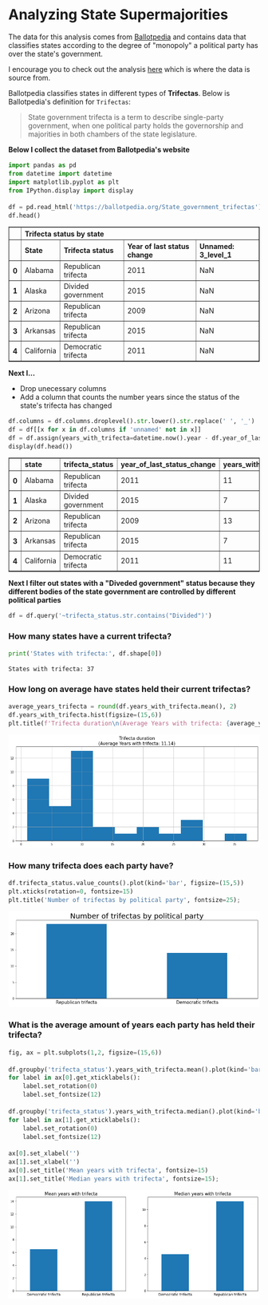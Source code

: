 # Analyzing State Supermajorities


The data for this analysis comes from [Ballotpedia](https://ballotpedia.org/) and contains data that classifies states according to the degree of "monopoly" a political party has over the state's government. 

I encourage you to check out the analysis [here](https://ballotpedia.org/State_government_trifectas) which is where the data is source from. 

Ballotpedia classifies states in different types of **Trifectas**. Below is Ballotpedia's definition for `Trifectas`:

> State government trifecta is a term to describe single-party government, 
when one political party holds the governorship and majorities 
in both chambers of the state legislature. 


**Below I collect the dataset from Ballotpedia's website**


```python
import pandas as pd
from datetime import datetime
import matplotlib.pyplot as plt
from IPython.display import display

df = pd.read_html('https://ballotpedia.org/State_government_trifectas')[4]
df.head()
```




<div>
<style scoped>
    .dataframe tbody tr th:only-of-type {
        vertical-align: middle;
    }

    .dataframe tbody tr th {
        vertical-align: top;
    }

    .dataframe thead tr th {
        text-align: left;
    }
</style>
<table border="1" class="dataframe">
  <thead>
    <tr>
      <th></th>
      <th colspan="4" halign="left">Trifecta status by state</th>
    </tr>
    <tr>
      <th></th>
      <th>State</th>
      <th>Trifecta status</th>
      <th>Year of last status change</th>
      <th>Unnamed: 3_level_1</th>
    </tr>
  </thead>
  <tbody>
    <tr>
      <th>0</th>
      <td>Alabama</td>
      <td>Republican trifecta</td>
      <td>2011</td>
      <td>NaN</td>
    </tr>
    <tr>
      <th>1</th>
      <td>Alaska</td>
      <td>Divided government</td>
      <td>2015</td>
      <td>NaN</td>
    </tr>
    <tr>
      <th>2</th>
      <td>Arizona</td>
      <td>Republican trifecta</td>
      <td>2009</td>
      <td>NaN</td>
    </tr>
    <tr>
      <th>3</th>
      <td>Arkansas</td>
      <td>Republican trifecta</td>
      <td>2015</td>
      <td>NaN</td>
    </tr>
    <tr>
      <th>4</th>
      <td>California</td>
      <td>Democratic trifecta</td>
      <td>2011</td>
      <td>NaN</td>
    </tr>
  </tbody>
</table>
</div>



**Next I...**
- Drop unecessary columns
- Add a column that counts the number years since the status of the state's trifecta has changed


```python
df.columns = df.columns.droplevel().str.lower().str.replace(' ', '_')
df = df[[x for x in df.columns if 'unnamed' not in x]]
df = df.assign(years_with_trifecta=datetime.now().year - df.year_of_last_status_change.astype(int))
display(df.head())
```


<div>
<style scoped>
    .dataframe tbody tr th:only-of-type {
        vertical-align: middle;
    }

    .dataframe tbody tr th {
        vertical-align: top;
    }

    .dataframe thead th {
        text-align: right;
    }
</style>
<table border="1" class="dataframe">
  <thead>
    <tr style="text-align: right;">
      <th></th>
      <th>state</th>
      <th>trifecta_status</th>
      <th>year_of_last_status_change</th>
      <th>years_with_trifecta</th>
    </tr>
  </thead>
  <tbody>
    <tr>
      <th>0</th>
      <td>Alabama</td>
      <td>Republican trifecta</td>
      <td>2011</td>
      <td>11</td>
    </tr>
    <tr>
      <th>1</th>
      <td>Alaska</td>
      <td>Divided government</td>
      <td>2015</td>
      <td>7</td>
    </tr>
    <tr>
      <th>2</th>
      <td>Arizona</td>
      <td>Republican trifecta</td>
      <td>2009</td>
      <td>13</td>
    </tr>
    <tr>
      <th>3</th>
      <td>Arkansas</td>
      <td>Republican trifecta</td>
      <td>2015</td>
      <td>7</td>
    </tr>
    <tr>
      <th>4</th>
      <td>California</td>
      <td>Democratic trifecta</td>
      <td>2011</td>
      <td>11</td>
    </tr>
  </tbody>
</table>
</div>


**Next I filter out states with a "Diveded government" status because they different bodies of the state government are controlled by different political parties**


```python
df = df.query('~trifecta_status.str.contains("Divided")')
```

### How many states have a current trifecta?


```python
print('States with trifecta:', df.shape[0])
```

    States with trifecta: 37


### How long on average have states held their current trifectas?


```python
average_years_trifecta = round(df.years_with_trifecta.mean(), 2)
df.years_with_trifecta.hist(figsize=(15,6))
plt.title(f'Trifecta duration\n(Average Years with trifecta: {average_years_trifecta})', fontsize=15);
```


    
![png](README_files/README_10_0.png)
    


### How many trifecta does each party have?


```python
df.trifecta_status.value_counts().plot(kind='bar', figsize=(15,5))
plt.xticks(rotation=0, fontsize=15)
plt.title('Number of trifectas by political party', fontsize=25);
```


    
![png](README_files/README_12_0.png)
    


### What is the average amount of years each party has held their trifecta?


```python
fig, ax = plt.subplots(1,2, figsize=(15,6))

df.groupby('trifecta_status').years_with_trifecta.mean().plot(kind='bar', ax=ax[0])
for label in ax[0].get_xticklabels():
    label.set_rotation(0)
    label.set_fontsize(12)
    
df.groupby('trifecta_status').years_with_trifecta.median().plot(kind='bar', ax=ax[1])
for label in ax[1].get_xticklabels():
    label.set_rotation(0)
    label.set_fontsize(12)

ax[0].set_xlabel('')
ax[1].set_xlabel('')
ax[0].set_title('Mean years with trifecta', fontsize=15)
ax[1].set_title('Median years with trifecta', fontsize=15);
```


    
![png](README_files/README_14_0.png)
    

